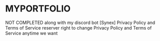 # MYPORTFOLIO
NOT COMPLETED
along with my discord bot [Synex] Privacy Policy and Terms of Service
reserver right to change Privacy Policy and Terms of Service anytime we want
